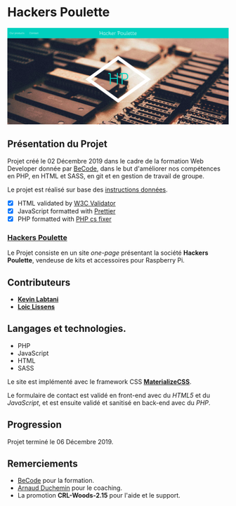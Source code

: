 # Hackers Poulette

![Aperçu du projet - capture d’écran](./assets/img/hp-sreenshot.png)

## Présentation du Projet

Projet créé le 02 Décembre 2019 dans le cadre de la formation Web Developer donnée par [BeCode](https://www.becode.org/), dans le but d'améliorer nos compétences en PHP, en HTML et SASS, en git et en gestion de travail de groupe.

Le projet est réalisé sur base des [instructions données](https://github.com/becodeorg/CRL-Woods-2.15/tree/master/Projects/HackersPoulette).

- [x] HTML validated by [W3C Validator](https://validator.w3.org/)
- [x] JavaScript formatted with [Prettier](https://prettier.io/)
- [x] PHP formatted with [PHP cs fixer](https://github.com/FriendsOfPHP/PHP-CS-Fixer)

### **[Hackers Poulette](https://github.com/kevin-labtani/projet-formulaire)**

Le Projet consiste en un site _one-page_ présentant la société **Hackers Poulette**, vendeuse de kits et accessoires pour Raspberry Pi.

## Contributeurs

- [**Kevin Labtani**](https://github.com/kevin-labtani)
- [**Loic Lissens**](https://github.com/LoicLissens)

## Langages et technologies.

- PHP
- JavaScript
- HTML
- SASS

Le site est implémenté avec le framework CSS [**MaterializeCSS**](https://materializecss.com/).

Le formulaire de contact est validé en front-end avec du _HTML5_ et du _JavaScript_, et est ensuite validé et sanitisé en back-end avec du _PHP_.

## Progression

Projet terminé le 06 Décembre 2019.

## Remerciements

- [BeCode](https://www.becode.org/) pour la formation.
- [Arnaud Duchemin](https://github.com/Cervant3s) pour le coaching.
- La promotion **CRL-Woods-2.15** pour l'aide et le support.
